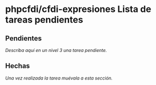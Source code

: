 # phpcfdi/cfdi-expresiones Lista de tareas pendientes

## Pendientes

*Describa aquí en un nivel 3 una tarea pendiente.*

## Hechas

*Una vez realizada la tarea muévala a esta sección.*
